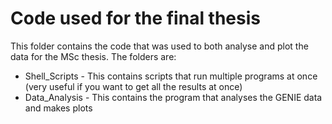 # Code used for the final thesis

This folder contains the code that was used to both analyse and plot the data for the MSc thesis. The folders are:

- Shell_Scripts - This contains scripts that run multiple programs at once (very useful if you want to get all the results at once) 
- Data_Analysis - This contains the program that analyses the GENIE data and makes plots 

